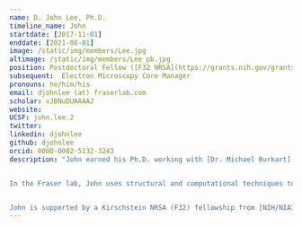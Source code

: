 ```yaml
---
name: D. John Lee, Ph.D. 
timeline_name: John
startdate: [2017-11-01]
enddate: [2021-08-01]
image: /static/img/members/Lee.jpg
altimage: /static/img/members/Lee_pb.jpg
position: Postdoctoral Fellow ([F32 NRSA](https://grants.nih.gov/grants/guide/contacts/parent_F32.html))
subsequent:  Electron Microscopy Core Manager
pronouns: he/him/his
email: djohnlee (at) fraserlab.com
scholar: vJBNuDUAAAAJ
website:
UCSF: john.lee.2
twitter:
linkedin: djohnlee
github: djohnlee
orcid: 0000-0002-5132-3243
description: "John earned his Ph.D. working with [Dr. Michael Burkart](http://burkartlab.ucsd.edu) at UC San Diego. His primary focus was the application of protein NMR to the carrier proteins central to fatty acid, polyketide, and non-ribosomal peptide synthetic pathways.


In the Fraser lab, John uses structural and computational techniques to explore structural biology and study minor conformational states.


John is supported by a Kirschstein NRSA (F32) fellowship from [NIH/NIAID](https://www.niaid.nih.gov/)."
---
```

